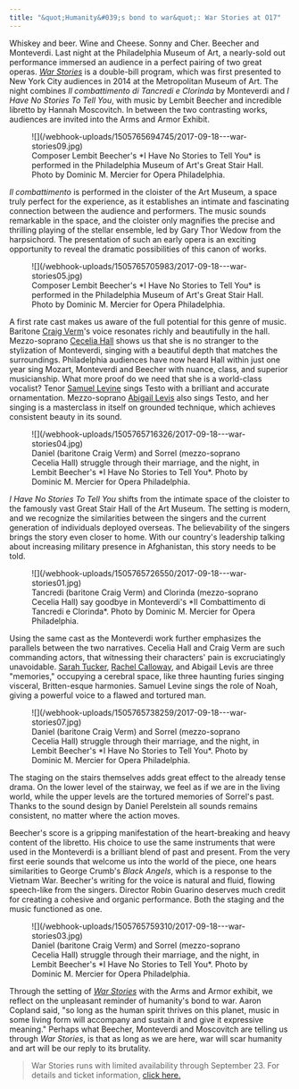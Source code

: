 ```yaml
---
title: "&quot;Humanity&#039;s bond to war&quot;: War Stories at O17"
---
```


Whiskey and beer. Wine and Cheese. Sonny and Cher. Beecher and Monteverdi. Last night at the Philadelphia Museum of Art, a nearly-sold out performance immersed an audience in a perfect pairing of two great operas. [*War Stories*](https://www.operaphila.org/whats-on/on-stage-2017-2018/war-stories/) is a double-bill program, which was first presented to New York City audiences in 2014 at the Metropolitan Museum of Art. The night combines *Il combattimento di Tancredi e Clorinda* by Monteverdi and *I Have No Stories To Tell You*, with music by Lembit Beecher and incredible libretto by Hannah Moscovitch. In between the two contrasting works, audiences are invited into the Arms and Armor Exhibit. 

<figure data-type="image">
![](/webhook-uploads/1505765694745/2017-09-18---war-stories09.jpg)
<figcaption>Composer Lembit Beecher's *I Have No Stories to Tell You* is performed in the Philadelphia Museum of Art's Great Stair Hall. Photo by Dominic M. Mercier for Opera Philadelphia.</figcaption>
</figure>

*Il combattimento* is performed in the cloister of the Art Museum, a space truly perfect for the experience, as it establishes an intimate and fascinating connection between the audience and performers. The music sounds remarkable in the space, and the cloister only magnifies the precise and thrilling playing of the stellar ensemble, led by Gary Thor Wedow from the harpsichord. The presentation of such an early opera is an exciting opportunity to reveal the dramatic possibilities of this canon of works. 

<figure data-type="image">
![](/webhook-uploads/1505765705983/2017-09-18---war-stories05.jpg)
<figcaption>Composer Lembit Beecher's *I Have No Stories to Tell You* is performed in the Philadelphia Museum of Art's Great Stair Hall. Photo by Dominic M. Mercier for Opera Philadelphia.</figcaption>
</figure>

A first rate cast makes us aware of the full potential for this genre of music. Baritone [Craig Verm](/scene/people/craig-verm/)'s voice resonates richly and beautifully in the hall. Mezzo-soprano [Cecelia Hall](/scene/people/cecelia-hall/) shows us that she is no stranger to the stylization of Monteverdi, singing with a beautiful depth that matches the surroundings. Philadelphia audiences have now heard Hall within just one year sing Mozart, Monteverdi and Beecher with nuance, class, and superior musicianship. What more proof do we need that she is a world-class vocalist? Tenor [Samuel Levine](/scene/people/samuel-levine/) sings Testo with a brilliant and accurate ornamentation. Mezzo-soprano [Abigail Levis](/scene/people/abigail-levis/) also sings Testo, and her singing is a masterclass in itself on grounded technique, which achieves consistent beauty in its sound. 

<figure data-type="image">
![](/webhook-uploads/1505765716326/2017-09-18---war-stories04.jpg)
<figcaption>Daniel (baritone Craig Verm) and Sorrel (mezzo-soprano Cecelia Hall) struggle through their marriage, and the night, in Lembit Beecher's *I Have No Stories to Tell You*. Photo by Dominic M. Mercier for Opera Philadelphia.</figcaption>
</figure>

*I Have No Stories To Tell You* shifts from the intimate space of the cloister to the famously vast Great Stair Hall of the Art Museum. The setting is modern, and we recognize the similarities between the singers and the current generation of individuals deployed overseas. The believability of the singers brings the story even closer to home. With our country's leadership talking about increasing military presence in Afghanistan, this story needs to be told. 

<figure data-type="image">
![](/webhook-uploads/1505765726550/2017-09-18---war-stories01.jpg)
<figcaption>Tancredi (baritone Craig Verm) and Clorinda (mezzo-soprano Cecelia Hall) say goodbye in Monteverdi's *Il Combattimento di Tancredi e Clorinda*. Photo by Dominic M. Mercier for Opera Philadelphia.</figcaption>
</figure>

Using the same cast as the Monteverdi work further emphasizes the parallels between the two narratives. Cecelia Hall and Craig Verm are such commanding actors, that witnessing their characters' pain is excruciatingly unavoidable. [Sarah Tucker](/scene/people/sarah-tucker/), [Rachel Calloway](/scene/people/rachel-calloway/), and Abigail Levis are three "memories," occupying a cerebral space, like three haunting furies singing visceral, Britten-esque harmonies. Samuel Levine sings the role of Noah, giving a powerful voice to a flawed and tortured man. 

<figure data-type="image">
![](/webhook-uploads/1505765738259/2017-09-18---war-stories07.jpg)
<figcaption>Daniel (baritone Craig Verm) and Sorrel (mezzo-soprano Cecelia Hall) struggle through their marriage, and the night, in Lembit Beecher's *I Have No Stories to Tell You*. Photo by Dominic M. Mercier for Opera Philadelphia.</figcaption>
</figure>

The staging on the stairs themselves adds great effect to the already tense drama. On the lower level of the stairway, we feel as if we are in the living world, while the upper levels are the tortured memories of Sorrel's past. Thanks to the sound design by Daniel Perelstein all sounds remains consistent, no matter where the action moves.

Beecher's score is a gripping manifestation of the heart-breaking and heavy content of the libretto. His choice to use the same instruments that were used in the Monteverdi is a brilliant blend of past and present. From the very first eerie sounds that welcome us into the world of the piece, one hears similarities to George Crumb's *Black Angels*, which is a response to the Vietnam War. Beecher's writing for the voice is natural and fluid, flowing speech-like from the singers. Director Robin Guarino deserves much credit for creating a cohesive and organic performance. Both the staging and the music functioned as one.

<figure data-type="image">
![](/webhook-uploads/1505765759310/2017-09-18---war-stories03.jpg)
<figcaption>Daniel (baritone Craig Verm) and Sorrel (mezzo-soprano Cecelia Hall) struggle through their marriage, and the night, in Lembit Beecher's *I Have No Stories to Tell You*. Photo by Dominic M. Mercier for Opera Philadelphia.</figcaption>
</figure>

Through the setting of [*War Stories*](https://www.operaphila.org/whats-on/on-stage-2017-2018/war-stories/) with the Arms and Armor exhibit, we reflect on the unpleasant reminder of humanity's bond to war. Aaron Copland said, "so long as the human spirit thrives on this planet, music in some living form will accompany and sustain it and give it expressive meaning." Perhaps what Beecher, Monteverdi and Moscovitch are telling us through *War Stories*, is that as long as we are here, war will scar humanity and art will be our reply to its brutality.

>War Stories runs with limited availability through September 23. For details and ticket information, [click here.](https://www.operaphila.org/whats-on/on-stage-2017-2018/war-stories/)
